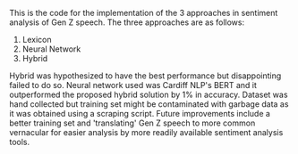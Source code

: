 This is the code for the implementation of the 3 approaches in sentiment analysis of Gen Z speech. The three approaches are as follows:

1. Lexicon
2. Neural Network
3. Hybrid

Hybrid was hypothesized to have the best performance but disappointing failed to do so. Neural network used was Cardiff NLP's BERT and it outperformed the proposed hybrid solution by 1% in accuracy. Dataset was hand collected but training set might be contaminated with garbage data as it was obtained using a scraping script.
Future improvements include a better training set and 'translating' Gen Z speech to more common vernacular for easier analysis by more readily available sentiment analysis tools.
